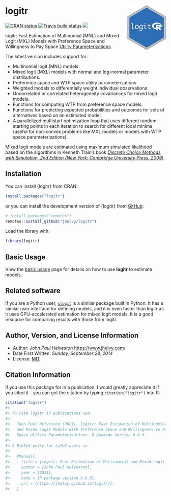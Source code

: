 
<!-- README.md is generated from README.Rmd. Please edit that file -->

# logitr <a href='https://jhelvy.github.io/logitr/'><img src='man/figures/logo.png' align="right" style="height:139px;"/></a>

<!-- badges: start -->

[![CRAN
status](https://www.r-pkg.org/badges/version/logitr)](https://CRAN.R-project.org/package=logitr)
[![Travis build
status](https://app.travis-ci.com/jhelvy/logitr.svg?branch=master)](https://app.travis-ci.com/github/jhelvy/logitr)
[![](http://cranlogs.r-pkg.org/badges/grand-total/logitr?color=blue)](https://cran.r-project.org/package=logitr)
<!-- badges: end -->

logitr: Fast Estimation of Multinomial (MNL) and Mixed Logit (MXL)
Models with Preference Space and Willingness to Pay Space [Utility
Parameterizations](https://jhelvy.github.io/logitr/articles/utility_models.html)

The latest version includes support for:

-   Multinomial logit (MNL) models
-   Mixed logit (MXL) models with normal and log-normal parameter
    distributions.
-   Preference space and WTP space utility parameterizations.
-   Weighted models to differentially weight individual observations.
-   Uncorrelated or correlated heterogeneity covariances for mixed logit
    models.
-   Functions for computing WTP from preference space models.
-   Functions for predicting expected probabilities and outcomes for
    sets of alternatives based on an estimated model.
-   A parallelized multistart optimization loop that uses different
    random starting points in each iteration to search for different
    local minima (useful for non-convex problems like MXL models or
    models with WTP space parameterizations).

Mixed logit models are estimated using maximum simulated likelihood
based on the algorithms in Kenneth Train’s book [*Discrete Choice
Methods with Simulation, 2nd Edition (New York: Cambridge University
Press, 2009)*](https://eml.berkeley.edu/books/choice2.html).

## Installation

You can install {logitr} from CRAN:

``` r
install.packages("logitr")
```

or you can install the development version of {logitr} from
[GitHub](https://github.com/jhelvy/logitr):

``` r
# install.packages("remotes")
remotes::install_github("jhelvy/logitr")
```

Load the library with:

``` r
library(logitr)
```

## Basic Usage

View the [basic
usage](https://jhelvy.github.io/logitr/articles/basic_usage.html) page
for details on how to use **logitr** to estimate models.

## Related software

If you are a Python user, [`xlogit`](https://github.com/arteagac/xlogit)
is a similar package built in Python. It has a similar user interface
for defining models, and it is even faster than logitr as it uses
GPU-accelerated estimation for mixed logit models. It is a good resource
for comparing results with those from logitr.

## Author, Version, and License Information

-   Author: *John Paul Helveston* <https://www.jhelvy.com/>
-   Date First Written: *Sunday, September 28, 2014*
-   License:
    [MIT](https://github.com/jhelvy/logitr/blob/master/LICENSE.md)

## Citation Information

If you use this package for in a publication, I would greatly appreciate
it if you cited it - you can get the citation by typing
`citation("logitr")` into R:

``` r
citation("logitr")
#> 
#> To cite logitr in publications use:
#> 
#>   John Paul Helveston (2021). logitr: Fast Estimation of Multinomial
#>   and Mixed Logit Models with Preference Space and Willingness to Pay
#>   Space Utility Parameterizations. R package version 0.6.0
#> 
#> A BibTeX entry for LaTeX users is
#> 
#>   @Manual{,
#>     title = {logitr: Fast Estimation of Multinomial and Mixed Logit Models with Preference Space and Willingness to Pay Space Utility Parameterizations},
#>     author = {John Paul Helveston},
#>     year = {2021},
#>     note = {R package version 0.6.0},
#>     url = {https://jhelvy.github.io/logitr/},
#>   }
```
